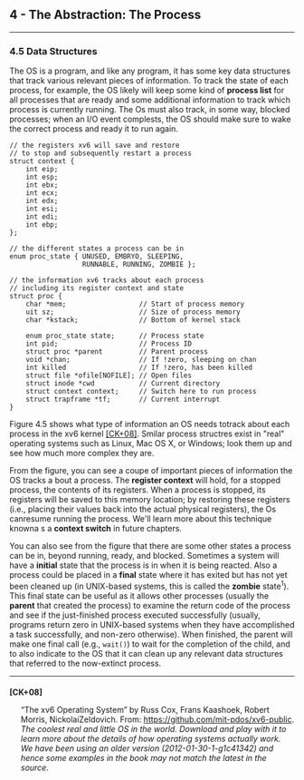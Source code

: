 ## 4 - The Abstraction: The Process

---

### 4.5 Data Structures

The OS is a program, and like any program, it has some key data structures that track various relevant pieces of information. To track the state of each process, for example, the OS likely will keep some kind of **process list** for all processes that are ready and some additional information to track which process is currently running. The Os must also track, in some way, blocked processes; when an I/O event complests, the OS should make sure to wake the correct process and ready it to run again.

```
// the registers xv6 will save and restore
// to stop and subsequently restart a process
struct context {
    int eip;
    int esp;
    int ebx;
    int ecx;
    int edx;
    int esi;
    int edi;
    int ebp;
};

// the different states a process can be in
enum proc_state { UNUSED, EMBRYO, SLEEPING,
                  RUNNABLE, RUNNING, ZOMBIE };

// the information xv6 tracks about each process
// including its register context and state
struct proc {
    char *mem;                  // Start of process memory
    uit sz;                     // Size of process memory
    char *kstack;               // Bottom of kernel stack

    enum proc_state state;      // Process state
    int pid;                    // Process ID
    struct proc *parent         // Parent process
    void *chan;                 // If !zero, sleeping on chan
    int killed                  // If !zero, has been killed
    struct file *ofile[NOFILE]; // Open files
    struct inode *cwd           // Current directory
    struct context context;     // Switch here to run process
    struct trapframe *tf;       // Current interrupt
}
```

Figure 4.5 shows what type of information an OS needs totrack about each process in the xv6 kernel [[CK+08]](#[CK+08]). Smilar process structres exist in "real" operating systems such as Linux, Mac OS X, or Windows; look them up and see how much more complex they are.

From the figure, you can see a coupe of important pieces of information the OS tracks a bout a process. The **register context** will hold, for a stopped process, the contents of its registers. When a process is stopped, its registers will be saved to this memory location; by restoring these registers (i.e., placing their values back into the actual physical registers), the Os canresume running the process. We'll learn more about this technique knowna s a **context switch** in future chapters.

You can also see from the figure that there are some other states a process can be in, beyond running, ready, and blocked. Sometimes a system will have a **initial** state that the process is in when it is being reacted. Also a process could be placed in a **final** state where it has exited but has not yet been cleaned up (in UNIX-based systems, this is called the **zombie** state<sup>1</sup>). This final state can be useful as it allows other processes (usually the **parent** that created the process) to examine the return code of the process and see if the just-finished process executed successfully (usually, programs return zero in UNIX-based systems when they have accomplished a task successfully, and non-zero otherwise). When finished, the parent will make one final call (e.g., `wait()`) to wait for the completion of the child, and to also indicate to the OS that it can clean up any relevant data structures that referred to the now-extinct process.

---

#### [CK+08] <p style="margin-left: 20px; font-weight: normal;"> “The xv6 Operating System” by Russ Cox, Frans Kaashoek, Robert Morris, NickolaiZeldovich. From: https://github.com/mit-pdos/xv6-public. <br/> *The coolest real and little OS in the world. Download and play with it to learn more about the details of how operating systems actually work. We have been using an older version (2012-01-30-1-g1c41342) and hence some examples in the book may not match the latest in the source.* </p>
